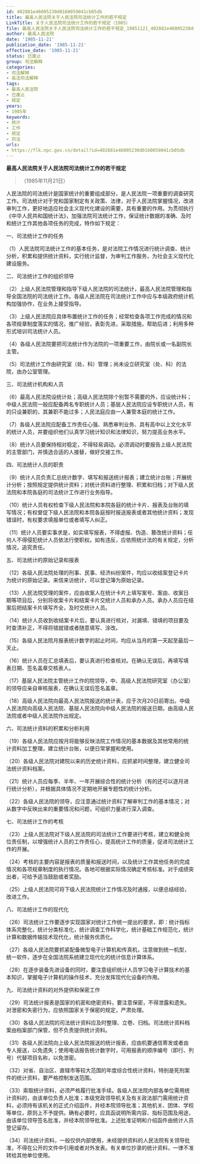 ```yaml
---
id: 402881e46005230d0160059041cb05db
title: 最高人民法院关于人民法院司法统计工作的若干规定
LinkTitle: 关于人民法院司法统计工作的若干规定（1985）
file: 最高人民法院关于人民法院司法统计工作的若干规定_19851121_402881e46005230d0160059041cb05db.docx
author: 最高人民法院
date: '1985-11-21'
publication_date: '1985-11-21'
effective_date: '1985-11-21'
status: 已废止
group: 司法解释
categories:
- 司法解释
- 高法司法解释
tags:
- 最高人民法院
- 已废止
- 规定
years:
- 1985年
keywords:
- 统计
- 工作
- 规定
- 司法
urls:
- https://flk.npc.gov.cn/detail?id=402881e46005230d0160059041cb05db
---
```


**最高人民法院关于人民法院司法统计工作的若干规定**

> （1985年11月21日）

人民法院的司法统计是国家统计的重要组成部分，是人民法院一项重要的调查研究工作。司法统计对于党和国家制定有关政策、法律，对于人民法院掌握情况，改进审判工作，更好地适应社会主义现代化建设的需要，具有重要的作用。为贯彻执行《中华人民共和国统计法》，加强法院司法统计工作，保证统计数据的准确、及时和统计工作其他各项任务的完成，特作如下规定：

一、司法统计工作的任务

（1）人民法院司法统计工作的基本任务，是对法院工作情况进行统计调查、统计分析，积累和提供统计资料，实行统计监督，为审判工作服务，为社会主义现代化建设服务。

二、司法统计工作的组织领导

（2）上级人民法院管理和指导下级人民法院的司法统计，最高人民法院管理和指导全国法院的司法统计工作。各级人民法院在司法统计工作中应与本级政府统计机构加强协作，在业务上接受指导。

（3）上级人民法院应具体布置统计工作的任务；经常检查各项工作完成的情况和各项规章制度落实的情况，推广经验，表彰先进，采取措施，帮助后进；利用多种形式培训司法统计人员。

（4）各级人民法院要把司法统计作为法院的一项重要工作，由院长或一名副院长主管。

（5）司法统计工作由研究室（处、科）管理；尚未设立研究室（处、科）的法院，由办公室管理。

三、司法统计机构和人员

（6）最高人民法院设统计处；高级人民法院除个别暂不需要的外，应设统计科；中级人民法院一般应配备两名专职统计人员；基层人民法院应设专职统计人员，有的只设兼职的，其兼职不能过多；人民法庭应由一人兼管本庭的统计工作。

（7）各级人民法院应配备工作责任心强、熟悉审判业务、具有高中以上文化水平的统计人员，并要组织他们认真学习统计知识和法律知识，努力提高业务水平。

（8）统计人员要保持相对稳定，不得轻易调动。必须调动时要报告上级人民法院的主管部门，并慎选合适的人接替，做好交接工作。

四、司法统计人员的职责

（9）统计人员负责汇总统计数字、填写和报送统计报表；建立统计台账；开展统计分析；按照规定提供统计资料；对统计资料进行整理、积累和归档；对下级人民法院和本院各庭的司法统计工作进行业务指导。

（10）统计人员有权检查下级人民法院和本院各庭的统计卡片、报表及台账的填写情况；有权督促下级人民法院和本院各庭按时报送报表或者其他统计资料；发现错误时，有权要求填报单位或者填写人纠正。

（11）统计人员要实事求是，如实填写报表，不得虚报、伪造、篡改统计资料；任何人不得侵犯统计人员依法行使职权。如有违反，应依照统计法的有关规定，分析情况，追究责任。

五、司法统计的原始记录和报表

（12）各级人民法院处理的刑事、民事、经济纠纷案件，均应以收结案登记卡片为统计的原始记录。来信来访统计，可以登记簿为原始记录。

（13）人民法院受理的案件，应由收案人在统计卡片上填写案号、案由、收案日期等项目后，分别将收案卡片和结案卡片交统计人员和承办人员。承办人员应在结案后把结案卡片填写齐全，及时交统计人员。

（14）统计人员收到收结案卡片后，要认真进行核对，对漏填、错填的项目要及时查清补正，不得将错就错或者随意填写、涂改。

（15）各级人民法院月报表统计数字的起止时间，均应从当月的第一天起至最后一天止。

（16）统计人员在汇总填表后，要认真进行检查核对。在确认无误后，再填写填表日期、签名盖章交核表人。

（17）基层人民法院主管统计工作的院领导，中、高级人民法院研究室（办公室）的领导应亲自审核报表，在确认无误后签名盖章。

（18）高级人民法院向最高人民法院报送的统计表，应于次月20日前寄出。中级人民法院向高级人民法院、基层人民法院向中级人民法院的报送日期，由高级人民法院或者中级人民法院作出规定。

六、司法统计资料的积累和分析利用

（19）各级人民法院应按月将能够反映法院工作情况的基本数据及其他常用的统计资料加工整理，建立统计台账，以便日常掌握和使用。

（20）各级人民法院对建院以来的历史统计资料，应抓紧时间整理，建立健全司法统计资料档案。

（21）统计人员应每季、半年、一年开展综合性的统计分析（有的还可以逐月进行统计分析），并根据具体情况不定期地开展专题性的统计分析。

（22）各级人民法院的领导，应注意通过统计资料了解审判工作的基本情况；对从数字中反映出来的重要情况和问题，可组织力量进行深入调查。

七、司法统计工作的考核

（23）上级人民法院对下级人民法院的司法统计工作要进行考核，建立和健全岗位责任制，以增强统计人员的工作责任心，提高统计工作的质量，促进司法统计工作的开展。

（24）考核的主要内容是报表的质量和报送时间，以及统计工作其他任务的完成情况和各项规章制度的执行情况。各地可根据实际情况确定考核标准。对于成绩突出者，可给予适当鼓励或者奖励。

（25）上级人民法院可将下级人民法院统计工作情况及时通报，以便总结经验，改进工作。

八、司法统计工作的现代化

（26）司法统计工作要逐步实现国家对统计工作统一提出的要求，即：统计指标体系完整化，统计分类标准化，统计调查工作科学化，统计基础工作规范化，统计计算和数据传输技术现代化，统计服务优质化。

（27）各级人民法院要抓紧配备微型电子计算机和传真机，注意做到统一机型，统一软件，逐步在全国法院系统建立现代化的统计信息计算体系。

（28）在逐步装备先进设备的同时，要注意组织统计人员学习电子计算技术的基本知识，掌握电子计算机的操作技术，充分发挥现代化设备的作用。

九、司法统计资料的对外提供和保密工作

（29）司法统计报表是国家的机密和绝密资料，要注意保密，不得泄露和遗失。对泄密和失密行为，应依照国家关于保密的规定，严肃处理。

（30）各级人民法院的司法统计资料应及时整理、立卷、归档。司法统计资料档案由档案部门保管，但不负责提供统计资料。

（31）各级人民法院向上级人民法院报送的统计报表，应由机要通信寄发或者由专人报送，以免遗失；使用电话报告统计数字时，可用报表的顺序编号（即行、列号）代替项目名称，以免泄密。

（32）对省、自治区、直辖市等较大范围的年度综合性统计资料，特别是死刑案件的统计资料，要严格控制发送范围。

（33）索取统计资料，必须严格履行批准手续。各级人民法院内部各单位需用统计资料的，由该单位负责人批准；本级党政领导机关及有关政法部门需用统计资料，必须持有该机关的正式介绍函件，并经本院领导批准；其他机关、团体、学校等单位，原则上不予提供。确有必要时，应具函说明所需内容、指标范围及用途，由该单位领导签名批准，并经本院领导批准。上述批准证明和介绍函件由统计人员登记留存。

（34）司法统计资料，一般仅供内部使用，未经提供资料的人民法院有关领导批准，不得在公开的文件中引用或者对外发表。有关单位抄录的统计资料，一律不准转给其他单位使用。
